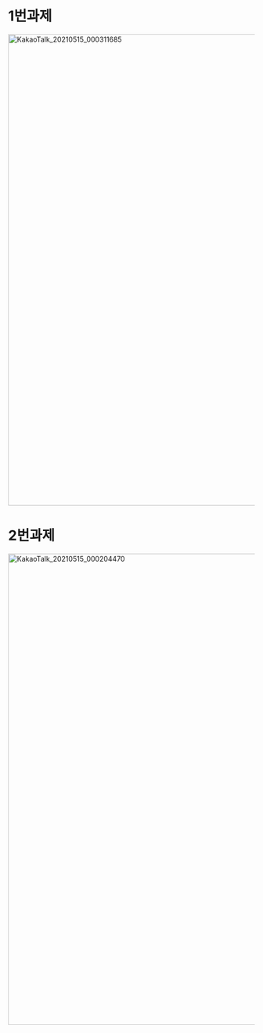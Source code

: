 # 1번과제
<img width="960" alt="KakaoTalk_20210515_000311685" src="https://user-images.githubusercontent.com/80961477/118290232-284ae300-b511-11eb-8ad9-c8997fb2abf0.png">

# 2번과제
<img width="960" alt="KakaoTalk_20210515_000204470" src="https://user-images.githubusercontent.com/80961477/118290258-31d44b00-b511-11eb-8958-746136fa1f45.png">
